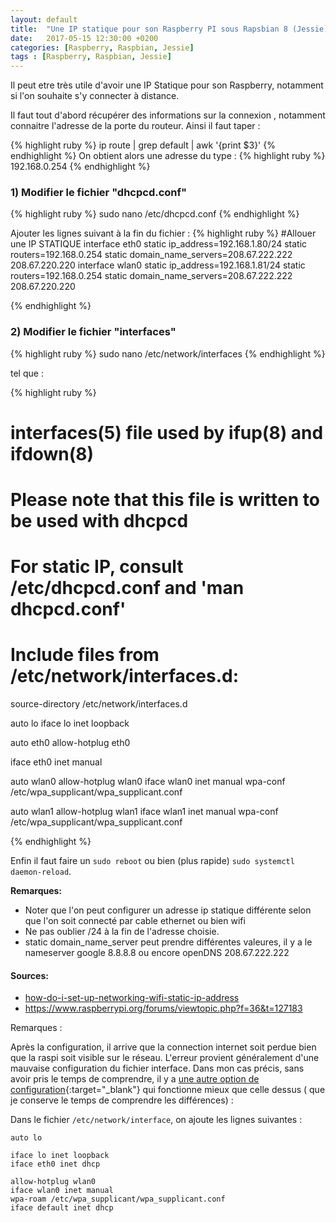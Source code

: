 ```yaml
---
layout: default
title:  "Une IP statique pour son Raspberry PI sous Rapsbian 8 (Jessie)"
date:   2017-05-15 12:30:00 +0200
categories: [Raspberry, Raspbian, Jessie]
tags : [Raspberry, Raspbian, Jessie]
---
```




Il peut etre très utile d'avoir une IP Statique pour son Raspberry, notamment si l'on souhaite s'y connecter à distance.

Il faut tout d'abord récupérer des informations sur la connexion , notamment connaitre l'adresse de la porte du routeur. Ainsi il faut taper :

{% highlight ruby %}
ip route | grep default | awk '{print $3}'
{% endhighlight %}
On obtient alors une adresse du type :
{% highlight ruby %}
192.168.0.254
{% endhighlight %}

<h3>1) Modifier le fichier "dhcpcd.conf" </h3>

{% highlight ruby %}
sudo nano /etc/dhcpcd.conf
{% endhighlight %}

Ajouter les lignes suivant à la fin du fichier :
{% highlight ruby %}
#Allouer une IP STATIQUE
interface eth0
static ip_address=192.168.1.80/24
static routers=192.168.0.254
static domain_name_servers=208.67.222.222 208.67.220.220
interface wlan0
static ip_address=192.168.1.81/24
static routers=192.168.0.254
static domain_name_servers=208.67.222.222 208.67.220.220

{% endhighlight %}

<h3>2) Modifier le fichier "interfaces" </h3>

{% highlight ruby %}
sudo nano /etc/network/interfaces
{% endhighlight %}

tel que : 

{% highlight ruby %}
# interfaces(5) file used by ifup(8) and ifdown(8)

# Please note that this file is written to be used with dhcpcd
# For static IP, consult /etc/dhcpcd.conf and 'man dhcpcd.conf'

# Include files from /etc/network/interfaces.d:
source-directory /etc/network/interfaces.d

auto lo
iface lo inet loopback

auto eth0
allow-hotplug eth0

iface eth0 inet manual

auto wlan0
allow-hotplug wlan0
iface wlan0 inet manual
wpa-conf /etc/wpa_supplicant/wpa_supplicant.conf

auto wlan1
allow-hotplug wlan1
iface wlan1 inet manual
wpa-conf /etc/wpa_supplicant/wpa_supplicant.conf

{% endhighlight %}


Enfin il faut faire un <code>sudo reboot</code> ou bien (plus rapide) <code>sudo systemctl daemon-reload</code>.

<strong>Remarques: </strong>
 - Noter que l'on peut configurer un adresse ip statique différente selon que l'on soit connecté par cable ethernet ou bien wifi
 - Ne pas oublier /24 à la fin de l'adresse choisie.
 - static domain_name_server peut prendre différentes valeures, il y a le nameserver google 8.8.8.8 ou encore openDNS 208.67.222.222
 
<h4><strong>Sources:</strong></h4>
 <ul>
 <li>
<a href="https://raspberrypi.stackexchange.com/questions/37920/how-do-i-set-up-networking-wifi-static-ip-address">how-do-i-set-up-networking-wifi-static-ip-address</a>
</li>
<li>
<a href="https://www.raspberrypi.org/forums/viewtopic.php?f=36&t=127183" target="_Blanck">https://www.raspberrypi.org/forums/viewtopic.php?f=36&t=127183</a>
</li>
</ul>


Remarques :

Après la configuration, il arrive que la connection internet soit perdue bien que la raspi soit visible sur le réseau. L'erreur provient généralement d'une mauvaise configuration du fichier interface. 
Dans mon cas précis, sans avoir pris le temps de comprendre, il y a [une autre option de configuration](https://elinux.org/Configuring_a_Static_IP_address_on_your_Raspberry_Pi){:target="_blank"} qui fonctionne mieux que celle dessus ( que je conserve le temps de comprendre les différences) :

Dans le fichier `/etc/network/interface`, on ajoute les lignes suivantes :

```
auto lo

iface lo inet loopback
iface eth0 inet dhcp

allow-hotplug wlan0
iface wlan0 inet manual
wpa-roam /etc/wpa_supplicant/wpa_supplicant.conf
iface default inet dhcp

```


